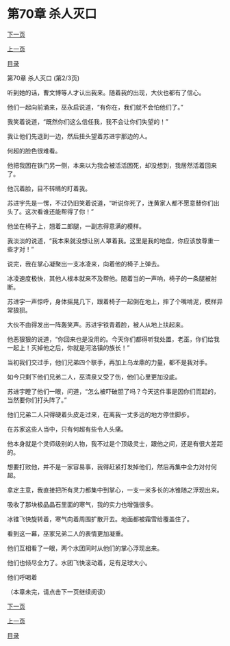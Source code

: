 <h1>第70章    杀人灭口</h1>
            <div><p><a href="./209_%E7%AC%AC70%E7%AB%A0_%E6%9D%80%E4%BA%BA%E7%81%AD%E5%8F%A3.md">下一页</a></p><p><a href="./207_%E7%AC%AC70%E7%AB%A0_%E6%9D%80%E4%BA%BA%E7%81%AD%E5%8F%A3.md">上一页</a></p><p><a href="../">目录</a></p></div>
            <div><p>第70章    杀人灭口 (第2/3页)</p><p>听到她的话，曹文博等人才认出我来。随着我的出现，大伙也都有了信心。</p><p>他们一起向前涌来，巫永启说道，“有你在，我们就不会怕他们了。”</p><p>我笑着说道，“既然你们这么信任我，我不会让你们失望的！”</p><p>我让他们先退到一边，然后扭头望着苏进宇那边的人。</p><p>何超的脸色很难看。</p><p>他把我困在铁门另一侧，本来以为我会被活活困死，却没想到，我居然活着回来了。</p><p>他沉着脸，目不转睛的盯着我。</p><p>苏进宇先是一愣，不过仍旧笑着说道，“听说你死了，连黄家人都不愿意替你们出头了。这次看谁还能帮得了你！”</p><p>他坐在椅子上，翘着二郎腿，一副志得意满的模样。</p><p>我淡淡的说道，“我本来就没想让别人罩着我。这里是我的地盘，你应该放尊重一些才对！”</p><p>说完，我在掌心凝聚出一支冰凌来，向着他的椅子上弹去。</p><p>冰凌速度极快，其他人根本就来不及帮他。随着当的一声响，椅子的一条腿被射断。</p><p>苏进宇一声惊呼，身体摇晃几下，跟着椅子一起倒在地上，摔了个嘴啃泥，模样异常狼狈。</p><p>大伙不由得发出一阵轰笑声。苏进宇铁青着脸，被人从地上扶起来。</p><p>他恶狠狠的说道，“你回来也是没用的。今天你们都得听我处置，老巫，你们给我一起上！灭掉他之后，你就是河洛镇的族长！”</p><p>当初我们交过手，他们兄弟四个联手，再加上乌龙鼎的力量，都不是我对手。</p><p>如今只剩下他们兄弟二人，巫清泉又受了伤，他们心里更加没底。</p><p>苏进宇瞪了他们一眼，问道，“怎么被吓破胆了吗？今天这件事是因你们而起的，当然要你们打头阵了。”</p><p>他们兄弟二人只得硬着头皮走过来，在离我一丈多远的地方停住脚步。</p><p>在苏家这些人当中，只有何超有些令人头痛。</p><p>他本身就是个灵师级别的人物，我不过是个顶级灵士，跟他之间，还是有很大差距的。</p><p>想要打败他，并不是一家容易事，我得赶紧打发掉他们，然后再集中全力对付何超。</p><p>拿定主意，我直接把所有灵力都集中到掌心，一支一米多长的冰锥随之浮现出来。</p><p>吸收了那块极品晶石里面的寒气，我的实力也增强很多。</p><p>冰锥飞快旋转着，寒气向着周围扩散开去。地面都被霜雪给覆盖住了。</p><p>看到这一幕，巫家兄弟二人的表情更加凝重。</p><p>他们互相看了一眼，两个水团同时从他们的掌心浮现出来。</p><p>他们也倾尽全力了。水团飞快滚动着，足有足球大小。</p><p>他们呼喝着</p><p>（本章未完，请点击下一页继续阅读）</p></div>
            <div><p><a href="./209_%E7%AC%AC70%E7%AB%A0_%E6%9D%80%E4%BA%BA%E7%81%AD%E5%8F%A3.md">下一页</a></p><p><a href="./207_%E7%AC%AC70%E7%AB%A0_%E6%9D%80%E4%BA%BA%E7%81%AD%E5%8F%A3.md">上一页</a></p><p><a href="../">目录</a></p></div>
